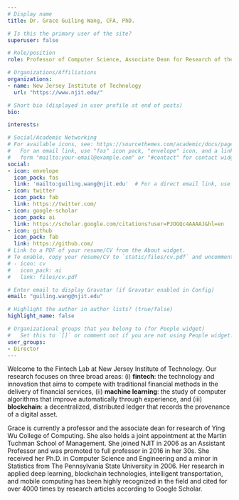 ```yaml
---
# Display name
title: Dr. Grace Guiling Wang, CFA, PhD.

# Is this the primary user of the site?
superuser: false

# Role/position
role: Professor of Computer Science, Associate Dean for Research of the Yingwu College of Computing, Joint appointment with School of Management

# Organizations/Affiliations
organizations:
- name: New Jersey Institute of Technology
  url: "https://www.njit.edu/"

# Short bio (displayed in user profile at end of posts)
bio: 

interests:

# Social/Academic Networking
# For available icons, see: https://sourcethemes.com/academic/docs/page-builder/#icons
#   For an email link, use "fas" icon pack, "envelope" icon, and a link in the
#   form "mailto:your-email@example.com" or "#contact" for contact widget.
social:
- icon: envelope
  icon_pack: fas
  link: 'mailto:guiling.wang@njit.edu'  # For a direct email link, use "mailto:test@example.org".
- icon: twitter
  icon_pack: fab
  link: https://twitter.com/
- icon: google-scholar
  icon_pack: ai
  link: https://scholar.google.com/citations?user=PJOGQc4AAAAJ&hl=en
- icon: github
  icon_pack: fab
  link: https://github.com/
# Link to a PDF of your resume/CV from the About widget.
# To enable, copy your resume/CV to `static/files/cv.pdf` and uncomment the lines below.
# - icon: cv
#   icon_pack: ai
#   link: files/cv.pdf

# Enter email to display Gravatar (if Gravatar enabled in Config)
email: "guiling.wang@njit.edu"

# Highlight the author in author lists? (true/false)
highlight_name: false

# Organizational groups that you belong to (for People widget)
#   Set this to `[]` or comment out if you are not using People widget.
user_groups:
- Director
---
```

Welcome to the Fintech Lab at New Jersey Institute of Technology. Our research focuses on three broad areas: (i) **fintech**: the technology and innovation that aims to compete with traditional financial methods in the delivery of financial services, (ii) **machine learning**: the study of computer algorithms that improve automatically through experience, and (iii) **blockchain**: a decentralized, distributed ledger that records the provenance of a digital asset.

Grace is currently a professor and the associate dean for research of Ying Wu College of Computing. She also holds a joint appointment at the Martin Tuchman School of Management. She joined NJIT in 2006 as an Assistant Professor and was promoted to full professor in 2016 in her 30s. She received her Ph.D. in Computer Science and Engineering and a minor in Statistics from The Pennsylvania State University in 2006. Her research in applied deep learning, blockchain technologies, intelligent transportation, and mobile computing has been highly recognized in the field and cited for over 4000 times by research articles according to Google Scholar.
